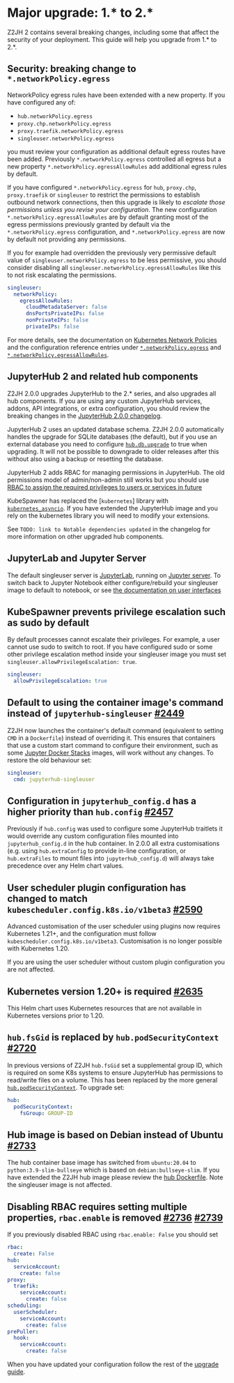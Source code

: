 # Major upgrade: 1.\* to 2.\*

Z2JH 2 contains several breaking changes, including some that affect the security of your deployment.
This guide will help you upgrade from 1.\* to 2.\*.

## Security: breaking change to `*.networkPolicy.egress`

NetworkPolicy egress rules have been extended with a new property.
If you have configured any of:

- `hub.networkPolicy.egress`
- `proxy.chp.networkPolicy.egress`
- `proxy.traefik.networkPolicy.egress`
- `singleuser.networkPolicy.egress`

you must review your configuration as additional default egress routes have been added.
Previously `*.networkPolicy.egress` controlled all egress but a new property `*.networkPolicy.egressAllowRules` add additional egress rules by default.

If you have configured `*.networkPolicy.egress` for `hub`, `proxy.chp`,
`proxy.traefik` or `singleuser` to restrict the permissions to establish
outbound network connections, then this upgrade is likely to _escalate those
permissions unless you revise your configuration_. The new configuration
`*.networkPolicy.egressAllowRules` are by default granting most of the egress
permissions previously granted by default via the `*.networkPolicy.egress`
configuration, and `*.networkPolicy.egress` are now by default not providing
any permissions.

If you for example had overridden the previously very permissive default value
of `singleuser.networkPolicy.egress` to be less permissive, you should consider
disabling all `singleuser.networkPolicy.egressAllowRules` like this
to not risk escalating the permissions.

```yaml
singleuser:
  networkPolicy:
    egressAllowRules:
      cloudMetadataServer: false
      dnsPortsPrivateIPs: false
      nonPrivateIPs: false
      privateIPs: false
```

For more details, see the documentation on [Kubernetes Network Policies](netpol)
and the configuration reference entries under
[`*.networkPolicy.egress`](schema_hub.networkPolicy.egress) and
[`*.networkPolicy.egressAllowRules`](schema_hub.networkPolicy.egressAllowRules).

## JupyterHub 2 and related hub components

Z2JH 2.0.0 upgrades JupyterHub to the 2.\* series, and also upgrades all hub components.
If you are using any custom JupyterHub services, addons, API integrations, or extra configuration, you should review the breaking changes in the
[JupyterHub 2.0.0 changelog](https://github.com/jupyterhub/jupyterhub/blob/2.3.1/docs/source/changelog.md#200).

JupyterHub 2 uses an updated database schema.
Z2JH 2.0.0 automatically handles the upgrade for SQLite databases (the default), but if you use an external database you need to configure [`hub.db.upgrade`](schema_hub.db.upgrade) to true when upgrading. It will not be possible to downgrade to older releases after this without also using a backup or resetting the database.

JupyterHub 2 adds RBAC for managing permissions in JupyterHub.
The old permissions model of admin/non-admin still works but you should use
[RBAC to assign the required privileges to users or services in future](https://jupyterhub.readthedocs.io/en/stable/rbac/index.html)

KubeSpawner has replaced the [`kubernetes`] library with [`kubernetes_asyncio`](https://github.com/tomplus/kubernetes_asyncio).
If you have extended the JupyterHub image and you rely on the kubernetes library you will need to modify your extensions.

See
`TODO: link to Notable dependencies updated`
in the changelog for more information on other upgraded hub components.

## JupyterLab and Jupyter Server

The default singleuser server is [JupyterLab](https://jupyterlab.readthedocs.io/), running on [Jupyter server](https://jupyter-server.readthedocs.io/en/latest/).
To switch back to Jupyter Notebook either configure/rebuild your singleuser image to default to notebook, or see [the documentation on user interfaces](user-interfaces)

## KubeSpawner prevents privilege escalation such as sudo by default

By default processes cannot escalate their privileges.
For example, a user cannot use sudo to switch to root.
If you have configured sudo or some other privilege escalation method inside your singleuser image you must set `singleuser.allowPrivilegeEscalation: true`.

```yaml
singleuser:
  allowPrivilegeEscalation: true
```

## Default to using the container image's command instead of `jupyterhub-singleuser` [#2449](https://github.com/jupyterhub/zero-to-jupyterhub-k8s/pull/2449)

Z2JH now launches the container's default command (equivalent to setting `CMD` in a `Dockerfile`) instead of overriding it.
This ensures that containers that use a custom start command to configure their environment, such as some
[Jupyter Docker Stacks](https://jupyter-docker-stacks.readthedocs.io/en/latest/)
images, will work without any changes.
To restore the old behaviour set:

```yaml
singleuser:
  cmd: jupyterhub-singleuser
```

## Configuration in `jupyterhub_config.d` has a higher priority than `hub.config` [#2457](https://github.com/jupyterhub/zero-to-jupyterhub-k8s/pull/2457)

Previously if `hub.config` was used to configure some JupyterHub traitlets it would override any custom configuration files mounted into `jupyterhub_config.d` in the hub container.
In 2.0.0 all extra customisations (e.g. using `hub.extraConfig` to provide in-line configuration, or `hub.extraFiles` to mount files into `jupyterhub_config.d`) will always take precedence over any Helm chart values.

## User scheduler plugin configuration has changed to match `kubescheduler.config.k8s.io/v1beta3` [#2590](https://github.com/jupyterhub/zero-to-jupyterhub-k8s/pull/2590)

Advanced customisation of the user scheduler using plugins now requires Kubernetes 1.21+, and the configuration must follow `kubescheduler.config.k8s.io/v1beta3`.
Customisation is no longer possible with Kubernetes 1.20.

If you are using the user scheduler without custom plugin configuration you are not affected.

## Kubernetes version 1.20+ is required [#2635](https://github.com/jupyterhub/zero-to-jupyterhub-k8s/pull/2635)

This Helm chart uses Kubernetes resources that are not available in Kubernetes versions prior to 1.20.

## `hub.fsGid` is replaced by `hub.podSecurityContext` [#2720](https://github.com/jupyterhub/zero-to-jupyterhub-k8s/pull/2720)

In previous versions of Z2JH `hub.fsGid` set a supplemental group ID, which is required on some K8s systems to ensure JupyterHub has permissions to read/write files on a volume.
This has been replaced by the more general [`hub.podSecurityContext`](schema_hub.podSecurityContext).
To upgrade set:

```yaml
hub:
  podSecurityContext:
    fsGroup: GROUP-ID
```

## Hub image is based on Debian instead of Ubuntu [#2733](https://github.com/jupyterhub/zero-to-jupyterhub-k8s/pull/2733)

The hub container base image has switched from `ubuntu:20.04` to `python:3.9-slim-bullseye` which is based on `debian:bullseye-slim`.
If you have extended the Z2JH hub image please review the [hub Dockerfile](https://github.com/jupyterhub/zero-to-jupyterhub-k8s/blob/2.0.0/images/hub/Dockerfile).
Note the singleuser image is not affected.

## Disabling RBAC requires setting multiple properties, `rbac.enable` is removed [#2736](https://github.com/jupyterhub/zero-to-jupyterhub-k8s/pull/2736) [#2739](https://github.com/jupyterhub/zero-to-jupyterhub-k8s/pull/2739)

If you previously disabled RBAC using `rbac.enable: False` you should set

```yaml
rbac:
  create: False
hub:
  serviceAccount:
    create: false
proxy:
  traefik:
    serviceAccount:
      create: false
scheduling:
  userScheduler:
    serviceAccount:
      create: false
prePuller:
  hook:
    serviceAccount:
      create: false
```

When you have updated your configuration follow the rest of the [upgrade guide](upgrading-major-upgrades).
